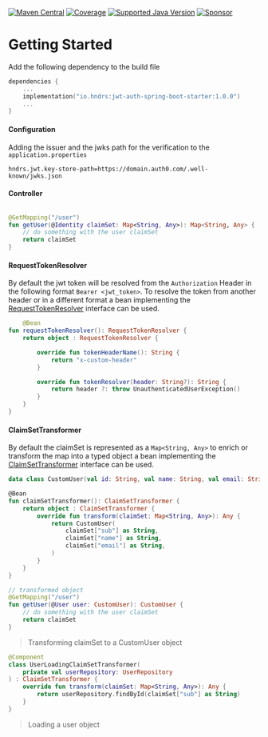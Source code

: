 [![Maven Central](https://img.shields.io/maven-central/v/io.hndrs/hndrs_jwt-auth-spring-boot-starte?style=for-the-badge)](https://search.maven.org/artifact/io.hndrs/hndrs_jwt-auth-spring-boot-starte)
[![Coverage](https://img.shields.io/sonar/coverage/hndrs_jwt-auth-spring-boot-starter?server=https%3A%2F%2Fsonarcloud.io&style=for-the-badge)](https://sonarcloud.io/dashboard?id=hndrs_jwt-auth-spring-boot-starter)
[![Supported Java Version](https://img.shields.io/badge/Supported%20Java%20Version-11%2B-informational?style=for-the-badge)]()
[![Sponsor](https://img.shields.io/static/v1?logo=GitHub&label=Sponsor&message=%E2%9D%A4&color=ff69b4&style=for-the-badge)](https://github.com/sponsors/marvinschramm)

# Getting Started

Add the following dependency to the build file

```kotlin
dependencies {
    ...
    implementation("io.hndrs:jwt-auth-spring-boot-starter:1.0.0")
    ...
}
```

#### Configuration

Adding the issuer and the jwks path for the verification to the ```application.properties```

```properties
hndrs.jwt.key-store-path=https://domain.auth0.com/.well-known/jwks.json
```

#### Controller

```kotlin

@GetMapping("/user")
fun getUser(@Identity claimSet: Map<String, Any>): Map<String, Any> {
    // do something with the user claimSet
    return claimSet
}

```

#### RequestTokenResolver

By default the jwt token will be resolved from the ```Authorization``` Header in the following
format ```Bearer <jwt_token>```. To resolve the token from another header or in a different format a bean implementing
the [RequestTokenResolver](src/main/kotlin/io/hndrs/jwt/RequestTokenResolver.kt)
interface can be used.

```kotlin
    @Bean
fun requestTokenResolver(): RequestTokenResolver {
    return object : RequestTokenResolver {

        override fun tokenHeaderName(): String {
            return "x-custom-header"
        }

        override fun tokenResolver(header: String?): String {
            return header ?: throw UnauthenticatedUserException()
        }
    }
}

```

#### ClaimSetTransformer

By default the claimSet is represented as a ```Map<String, Any>``` to enrich or transform the map into a typed object a
bean implementing the [ClaimSetTransformer](src/main/kotlin/io/hndrs/jwt/ClaimSetTransformer.kt)
interface can be used.

```kotlin
data class CustomUser(val id: String, val name: String, val email: String)

@Bean
fun claimSetTransformer(): ClaimSetTransformer {
    return object : ClaimSetTransformer {
        override fun transform(claimSet: Map<String, Any>): Any {
            return CustomUser(
                claimSet["sub"] as String,
                claimSet["name"] as String,
                claimSet["email"] as String,
            )
        }
    }
}

// transformed object
@GetMapping("/user")
fun getUser(@User user: CustomUser): CustomUser {
    // do something with the user claimSet
    return claimSet
}
```

> Transforming claimSet to a CustomUser object

```kotlin
@Component
class UserLoadingClaimSetTransformer(
    private val userRepository: UserRepository
) : ClaimSetTransformer {
    override fun transform(claimSet: Map<String, Any>): Any {
        return userRepository.findById(claimSet["sub"] as String)
    }
}
```

> Loading a user object 
